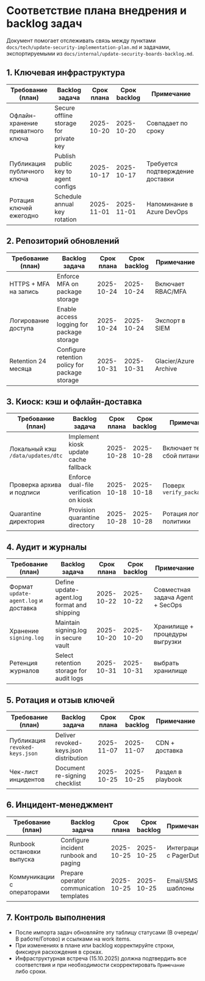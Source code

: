 # Соответствие плана внедрения и backlog задач

Документ помогает отслеживать связь между пунктами `docs/tech/update-security-implementation-plan.md` и задачами, экспортируемыми из `docs/internal/update-security-boards-backlog.md`.

## 1. Ключевая инфраструктура

| Требование (план) | Backlog задача | Срок плана | Срок backlog | Примечание |
|-------------------|---------------|------------|--------------|------------|
| Офлайн-хранение приватного ключа | Secure offline storage for private key | 2025-10-20 | 2025-10-20 | Совпадает по сроку |
| Публикация публичного ключа | Publish public key to agent configs | 2025-10-17 | 2025-10-17 | Требуется подтверждение доставки |
| Ротация ключей ежегодно | Schedule annual key rotation | 2025-11-01 | 2025-11-01 | Напоминание в Azure DevOps |

## 2. Репозиторий обновлений

| Требование (план) | Backlog задача | Срок плана | Срок backlog | Примечание |
|-------------------|---------------|------------|--------------|------------|
| HTTPS + MFA на запись | Enforce MFA on package storage | 2025-10-24 | 2025-10-24 | Включает RBAC/MFA |
| Логирование доступа | Enable access logging for package storage | 2025-10-24 | 2025-10-24 | Экспорт в SIEM |
| Retention 24 месяца | Configure retention policy for package storage | 2025-10-31 | 2025-10-31 | Glacier/Azure Archive |

## 3. Киоск: кэш и офлайн-доставка

| Требование (план) | Backlog задача | Срок плана | Срок backlog | Примечание |
|-------------------|---------------|------------|--------------|------------|
| Локальный кэш `/data/updates/dtc` | Implement kiosk update cache fallback | 2025-10-28 | 2025-10-28 | Включает тест на сбой питания |
| Проверка архива и подписи | Enforce dual-file verification on kiosk | 2025-10-18 | 2025-10-18 | Поверх `verify_package.py` |
| Quarantine директория | Provision quarantine directory | 2025-10-28 | 2025-10-28 | Ротация логов/политики |

## 4. Аудит и журналы

| Требование (план) | Backlog задача | Срок плана | Срок backlog | Примечание |
|-------------------|---------------|------------|--------------|------------|
| Формат `update-agent.log` и доставка | Define update-agent.log format and shipping | 2025-10-22 | 2025-10-22 | Совместная задача Agent + SecOps |
| Хранение `signing.log` | Maintain signing.log in secure vault | 2025-10-20 | 2025-10-20 | Хранилище + процедуры выгрузки |
| Ретенция журналов | Select retention storage for audit logs | 2025-10-31 | 2025-10-31 | выбрать хранилище |

## 5. Ротация и отзыв ключей

| Требование (план) | Backlog задача | Срок плана | Срок backlog | Примечание |
|-------------------|---------------|------------|--------------|------------|
| Публикация `revoked-keys.json` | Deliver revoked-keys.json distribution | 2025-11-07 | 2025-11-07 | CDN + доставка |
| Чек-лист инцидентов | Document re-signing checklist | 2025-10-25 | 2025-10-25 | Раздел в playbook |

## 6. Инцидент-менеджмент

| Требование (план) | Backlog задача | Срок плана | Срок backlog | Примечание |
|-------------------|---------------|------------|--------------|------------|
| Runbook остановки выпуска | Configure incident runbook and paging | 2025-10-25 | 2025-10-25 | Интеграция с PagerDuty |
| Коммуникации с операторами | Prepare operator communication templates | 2025-10-25 | 2025-10-25 | Email/SMS шаблоны |

## 7. Контроль выполнения

- После импорта задач обновляйте эту таблицу статусами (В очереди/В работе/Готово) и ссылками на work items.
- При изменениях в плане или backlog корректируйте строки, фиксируя расхождения в сроках.
- Инфраструктурная встреча (15.10.2025) должна подтвердить все соответствия и при необходимости скорректировать `Примечание` либо сроки.
